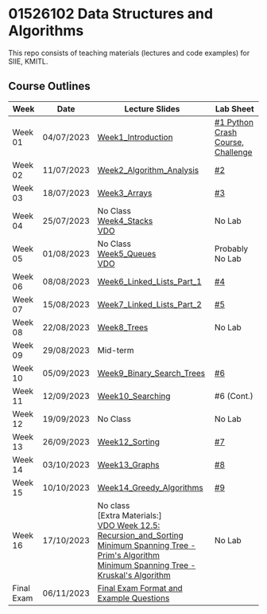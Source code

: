 # 01526102 Data Structures and Algorithms

This repo consists of teaching materials (lectures and code examples) for SIIE, KMITL.

## Course Outlines
|Week| Date | Lecture Slides|Lab Sheet|
|---|---|---|---|
|Week 01| 04/07/2023 | [Week1_Introduction](https://github.com/noswolf/DSA_BIT/blob/DSA_23/Week1/DSA_Week1.pdf)  |[#1 Python Crash Course](https://github.com/noswolf/DSA_BIT/blob/DSA_23/Week1/DSA_Python_Crash_Course_stu.pdf), [Challenge](https://github.com/noswolf/DSA_BIT/blob/DSA_23/Week1/DSA_Lab-1-Challenge.ipynb)  |
|Week 02| 11/07/2023 | [Week2_Algorithm_Analysis](https://github.com/noswolf/DSA_BIT/blob/DSA_23/Week2/DSA_Week2.pdf) | [#2](https://github.com/noswolf/DSA_BIT/blob/DSA_23/Week2/DSA_Lab-2_student.ipynb)  |  
|Week 03| 18/07/2023 | [Week3_Arrays](https://github.com/noswolf/DSA_BIT/blob/DSA_23/Week3/DSA_Week3.pdf)| [#3](https://github.com/noswolf/DSA_BIT/blob/DSA_23/Week3/DSA_Lab_3_student.ipynb) |  
|Week 04| 25/07/2023 | No Class <br> [Week4_Stacks](https://github.com/noswolf/DSA_BIT/blob/DSA_23/Week4/DSA_Week4.pdf) <br> [VDO](https://www.youtube.com/playlist?list=PLn4P4Ao3UayD2B7bUuj81f2MFT7rgb9hi)| No Lab |   
|Week 05| 01/08/2023 | No Class <br> [Week5_Queues](https://github.com/noswolf/DSA_BIT/blob/DSA_23/Week5/DSA_Week5.pdf) <br> [VDO](https://www.youtube.com/playlist?list=PLn4P4Ao3UayAfsNcBl2p3T1rUEReqg00D) | Probably No Lab |  
|Week 06| 08/08/2023 | [Week6_Linked_Lists_Part_1](https://github.com/noswolf/DSA_BIT/blob/DSA_23/Week6/DSA_Week6.pdf) | [#4](https://github.com/noswolf/DSA_BIT/blob/DSA_23/Week6/DSA_Lab_4_student.ipynb) |  
|Week 07| 15/08/2023 | [Week7_Linked_Lists_Part_2](https://github.com/noswolf/DSA_BIT/blob/DSA_23/Week7/DSA_Week7.pdf) | [#5](https://github.com/noswolf/DSA_BIT/blob/DSA_23/Week7/DSA_Lab_5_student.ipynb) |  
|Week 08| 22/08/2023 | [Week8_Trees](https://github.com/noswolf/DSA_BIT/blob/DSA_23/Week8/DSA_Week8.pdf) | No Lab | 
|Week 09| 29/08/2023 | Mid-term | |  
|Week 10| 05/09/2023 | [Week9_Binary_Search_Trees](https://github.com/noswolf/DSA_BIT/blob/DSA_23/Week9/DSA_Week9.pdf)| [#6](https://github.com/noswolf/DSA_BIT/blob/DSA_23/Week9/DSA_Lab_6_student.ipynb)|  
|Week 11| 12/09/2023 | [Week10_Searching](https://github.com/noswolf/DSA_BIT/blob/DSA_23/Week10/DSA_Week10.pdf) | #6 (Cont.) |   
|Week 12| 19/09/2023 | No Class <br> []() |  No Lab |  
|Week 13| 26/09/2023 | [Week12_Sorting](https://github.com/noswolf/DSA_BIT/blob/DSA_23/Week12/DSA_Week12.pdf) | [#7](https://github.com/noswolf/DSA_BIT/blob/DSA_23/Week10/DSA_Lab_7_student.ipynb) |   
|Week 14| 03/10/2023 | [Week13_Graphs](https://github.com/noswolf/DSA_BIT/blob/DSA_23/Week13/DSA_Week13.pdf) | [#8](https://github.com/noswolf/DSA_BIT/blob/DSA_23/Week12/DSA_Lab_8_student.ipynb)|  
|Week 15| 10/10/2023 | [Week14_Greedy_Algorithms](https://github.com/noswolf/DSA_BIT/blob/DSA_23/Week14/DSA_Week14.pdf) | [#9](https://github.com/noswolf/DSA_BIT/blob/DSA_23/Week14/DSA_Lab_9_student.ipynb) |  
|Week 16| 17/10/2023 | No class <br> [Extra Materials:] <br> [VDO Week 12.5: Recursion_and_Sorting](https://www.youtube.com/playlist?list=PLn4P4Ao3UayASXDTmVzxELp39Jute577O) <br> [Minimum Spanning Tree - Prim's Algorithm](https://www.youtube.com/watch?v=0h_NuTpjvkg&list=PLn4P4Ao3UayDJZzIy-DbPbudRzJyxwbWF&index=2&pp=gAQBiAQB) <br> [Minimum Spanning Tree - Kruskal's Algorithm](https://www.youtube.com/watch?v=JUDnUrJvVjA&list=PLn4P4Ao3UayDJZzIy-DbPbudRzJyxwbWF&index=3&pp=gAQBiAQB)| No Lab |
|Final Exam| 06/11/2023 | [Final Exam Format and Example Questions](https://github.com/noswolf/DSA_BIT/blob/DSA_23/Final_Exam_Example_Questions.pdf)  |		|
